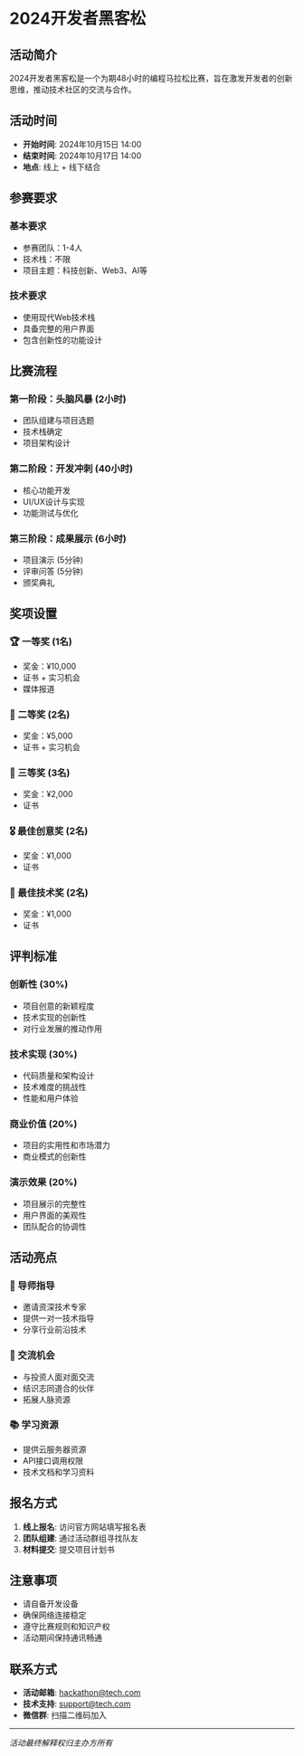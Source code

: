 # 2024开发者黑客松

## 活动简介

2024开发者黑客松是一个为期48小时的编程马拉松比赛，旨在激发开发者的创新思维，推动技术社区的交流与合作。

## 活动时间
- **开始时间**: 2024年10月15日 14:00
- **结束时间**: 2024年10月17日 14:00
- **地点**: 线上 + 线下结合

## 参赛要求

### 基本要求
- 参赛团队：1-4人
- 技术栈：不限
- 项目主题：科技创新、Web3、AI等

### 技术要求
- 使用现代Web技术栈
- 具备完整的用户界面
- 包含创新性的功能设计

## 比赛流程

### 第一阶段：头脑风暴 (2小时)
- 团队组建与项目选题
- 技术栈确定
- 项目架构设计

### 第二阶段：开发冲刺 (40小时)
- 核心功能开发
- UI/UX设计与实现
- 功能测试与优化

### 第三阶段：成果展示 (6小时)
- 项目演示 (5分钟)
- 评审问答 (5分钟)
- 颁奖典礼

## 奖项设置

### 🏆 一等奖 (1名)
- 奖金：¥10,000
- 证书 + 实习机会
- 媒体报道

### 🥈 二等奖 (2名)
- 奖金：¥5,000
- 证书 + 实习机会

### 🥉 三等奖 (3名)
- 奖金：¥2,000
- 证书

### 🎖️ 最佳创意奖 (2名)
- 奖金：¥1,000
- 证书

### 🌟 最佳技术奖 (2名)
- 奖金：¥1,000
- 证书

## 评判标准

### 创新性 (30%)
- 项目创意的新颖程度
- 技术实现的创新性
- 对行业发展的推动作用

### 技术实现 (30%)
- 代码质量和架构设计
- 技术难度的挑战性
- 性能和用户体验

### 商业价值 (20%)
- 项目的实用性和市场潜力
- 商业模式的创新性

### 演示效果 (20%)
- 项目展示的完整性
- 用户界面的美观性
- 团队配合的协调性

## 活动亮点

### 🎯 导师指导
- 邀请资深技术专家
- 提供一对一技术指导
- 分享行业前沿技术

### 🤝 交流机会
- 与投资人面对面交流
- 结识志同道合的伙伴
- 拓展人脉资源

### 📚 学习资源
- 提供云服务器资源
- API接口调用权限
- 技术文档和学习资料

## 报名方式

1. **线上报名**: 访问官方网站填写报名表
2. **团队组建**: 通过活动群组寻找队友
3. **材料提交**: 提交项目计划书

## 注意事项

- 请自备开发设备
- 确保网络连接稳定
- 遵守比赛规则和知识产权
- 活动期间保持通讯畅通

## 联系方式

- **活动邮箱**: hackathon@tech.com
- **技术支持**: support@tech.com
- **微信群**: 扫描二维码加入

---

*活动最终解释权归主办方所有*
